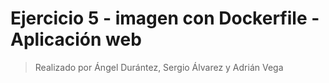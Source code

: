 # Ejercicio 5 - imagen con Dockerfile - Aplicación web

> Realizado por Ángel Durántez, Sergio Álvarez y Adrián Vega